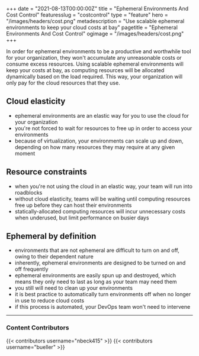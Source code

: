 +++
date = "2021-08-13T00:00:00Z"
title = "Ephemeral Environments And Cost Control"
featuresslug = "costcontrol"
type = "feature"
hero = "/images/headers/cost.png"
metadescription = "Use scalable ephemeral environments to keep your cloud costs at bay"
pagetitle = "Ephemeral Environments And Cost Control"
ogimage = "/images/headers/cost.png"
+++

In order for ephemeral environments to be a productive and worthwhile tool for your organization, they won't accumulate any unreasonable costs or consume excess resources. Using scalable ephemeral environments will keep your costs at bay, as computing resources will be allocated dynamically based on the load required. This way, your organization will only pay for the cloud resources that they use.


## Cloud elasticity
- ephemeral environments are an elastic way for you to use the cloud for your organization
- you're not forced to wait for resources to free up in order to access your environments  
- because of virtualization, your environments can scale up and down, depending on how many resources they may require at any given moment


## Resource constraints
- when you're not using the cloud in an elastic way, your team will run into roadblocks
- without cloud elasticity, teams will be waiting until computing resources free up before they can host their environments
- statically-allocated computing resources will incur unnecessary costs when underused, but limit performance on busier days


## Ephemeral by definition
- environments that are not ephemeral are difficult to turn on and off, owing to their dependent nature
- inherently, ephemeral environments are designed to be turned on and off frequently
- ephemeral environments are easily spun up and destroyed, which means they only need to last as long as your team may need them
- you still will need to clean up your environments
- it is best practice to automatically turn environments off when no longer in use to reduce cloud costs
- if this process is automated, your DevOps team won't need to intervene



----
### Content Contributors

{{< contributors username="nbeck415" >}}
{{< contributors username="bueller" >}}
